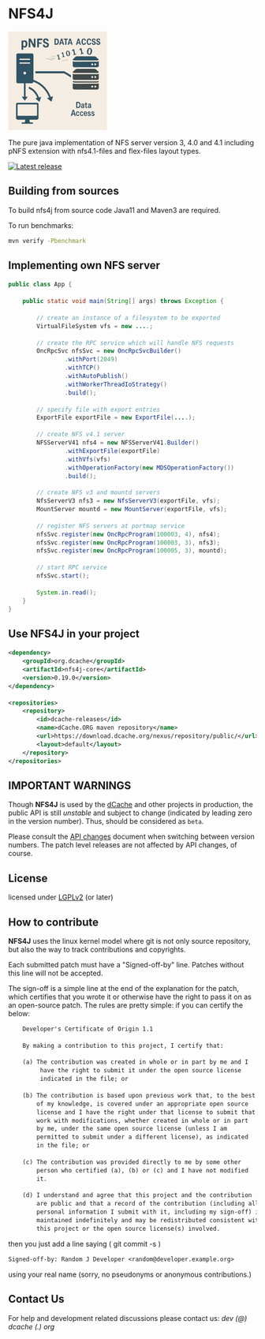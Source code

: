 NFS4J
=====

<img src=".assets/nfs4j-logo.png" height="200">

The pure java implementation of NFS server version 3, 4.0 and 4.1 including pNFS extension
with nfs4.1-files and flex-files layout types.

[![Latest release](https://img.shields.io/github/release/dcache/nfs4j.svg)](https://github.com/dcache/nfs4j/releases/latest)

Building from sources
---------------------

To build nfs4j from source code Java11 and Maven3 are required.

To run benchmarks:

```sh
mvn verify -Pbenchmark
```

Implementing own NFS server
---------------------------

```java
public class App {

    public static void main(String[] args) throws Exception {

        // create an instance of a filesystem to be exported
        VirtualFileSystem vfs = new ....;

        // create the RPC service which will handle NFS requests
        OncRpcSvc nfsSvc = new OncRpcSvcBuilder()
                .withPort(2049)
                .withTCP()
                .withAutoPublish()
                .withWorkerThreadIoStrategy()
                .build();

        // specify file with export entries
        ExportFile exportFile = new ExportFile(....);

        // create NFS v4.1 server
        NFSServerV41 nfs4 = new NFSServerV41.Builder()
                .withExportFile(exportFile)
                .withVfs(vfs)
                .withOperationFactory(new MDSOperationFactory())
                .build();

        // create NFS v3 and mountd servers
        NfsServerV3 nfs3 = new NfsServerV3(exportFile, vfs);
        MountServer mountd = new MountServer(exportFile, vfs);

        // register NFS servers at portmap service
        nfsSvc.register(new OncRpcProgram(100003, 4), nfs4);
        nfsSvc.register(new OncRpcProgram(100003, 3), nfs3);
        nfsSvc.register(new OncRpcProgram(100005, 3), mountd);

        // start RPC service
        nfsSvc.start();

        System.in.read();
    }
}
```

Use NFS4J in your project
-----------------------------

```xml
<dependency>
    <groupId>org.dcache</groupId>
    <artifactId>nfs4j-core</artifactId>
    <version>0.19.0</version>
</dependency>

<repositories>
    <repository>
        <id>dcache-releases</id>
        <name>dCache.ORG maven repository</name>
        <url>https://download.dcache.org/nexus/repository/public/</url>
        <layout>default</layout>
    </repository>
</repositories>
```

IMPORTANT WARNINGS
------------------

Though **NFS4J** is used by the [dCache](https://dcache.org) and other projects in production,
the public API is still _unstable_ and subject to change (indicated by leading zero in the
version number). Thus, should be considered as `beta`.

Please consult the [API changes](API-changes.md) document when switching between version numbers.
The patch level releases are not affected by API changes, of course.

License
--------

licensed under [LGPLv2](http://www.gnu.org/licenses/lgpl-2.0.txt "LGPLv2") (or later)

How to contribute
-----------------

**NFS4J** uses the linux kernel model where git is not only source repository,
but also the way to track contributions and copyrights.

Each submitted patch must have a "Signed-off-by" line.  Patches without
this line will not be accepted.

The sign-off is a simple line at the end of the explanation for the
patch, which certifies that you wrote it or otherwise have the right to
pass it on as an open-source patch.  The rules are pretty simple: if you
can certify the below:

```txt
    Developer's Certificate of Origin 1.1

    By making a contribution to this project, I certify that:

    (a) The contribution was created in whole or in part by me and I
         have the right to submit it under the open source license
         indicated in the file; or

    (b) The contribution is based upon previous work that, to the best
        of my knowledge, is covered under an appropriate open source
        license and I have the right under that license to submit that
        work with modifications, whether created in whole or in part
        by me, under the same open source license (unless I am
        permitted to submit under a different license), as indicated
        in the file; or

    (c) The contribution was provided directly to me by some other
        person who certified (a), (b) or (c) and I have not modified
        it.

    (d) I understand and agree that this project and the contribution
        are public and that a record of the contribution (including all
        personal information I submit with it, including my sign-off) is
        maintained indefinitely and may be redistributed consistent with
        this project or the open source license(s) involved.
```

then you just add a line saying ( git commit -s )

```txt
Signed-off-by: Random J Developer <random@developer.example.org>
```

using your real name (sorry, no pseudonyms or anonymous contributions.)

Contact Us
---------

For help and development related discussions please contact us: *dev (@) dcache (.) org*
